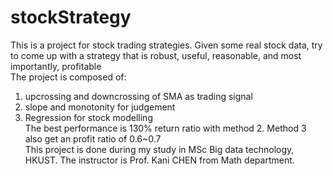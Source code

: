# stockStrategy
This is a project for stock trading strategies. Given some real stock data, try to come up with a strategy that is robust, useful, reasonable, and most importantly, profitable <br>
The project is composed of: <br>
1. upcrossing and downcrossing of SMA as trading signal<br>
2. slope and monotonity for judgement<br>
3. Regression for stock modelling <br>
The best performance is 130% return ratio with method 2. Method 3 also get an profit ratio of 0.6~0.7 <br>
This project is done during my study in MSc Big data technology, HKUST. The instructor is Prof. Kani CHEN from Math department.
